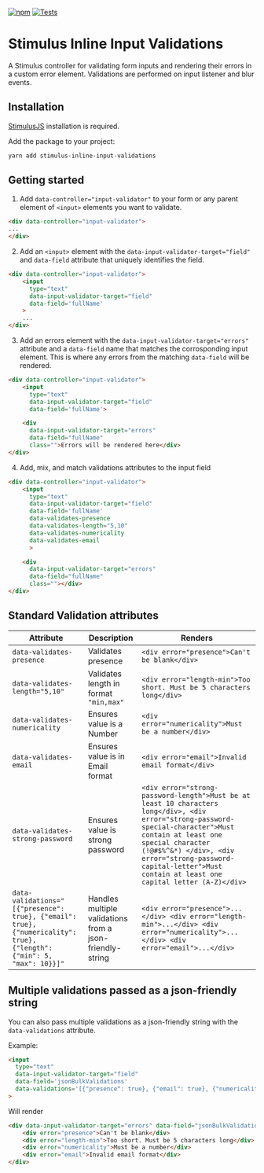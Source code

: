 [![npm](https://img.shields.io/npm/v/stimulus-inline-input-validations.svg)](https://www.npmjs.com/package/stimulus-inline-input-validations) [![Tests](https://github.com/mikerayux/stimulus-inline-input-validations/actions/workflows/test.yml/badge.svg)](https://github.com/mikerayux/stimulus-inline-input-validations/actions/workflows/ci.yml)
# Stimulus Inline Input Validations

A Stimulus controller for validating form inputs and rendering their errors in a custom error element. Validations are
performed on input listener and blur events.

## Installation 

[StimulusJS](https://stimulusjs.org) installation is required.

Add the package to your project:

```bash
yarn add stimulus-inline-input-validations
```

## Getting started

1. Add `data-controller="input-validator"` to your form or any parent element of `<input>` elements you want to validate.


```html
<div data-controller="input-validator">
...
</div>

```
2. Add an `<input>` element with the `data-input-validator-target="field"` and `data-field` attribute that uniquely identifies the field.

```html
<div data-controller="input-validator">
    <input 
      type="text" 
      data-input-validator-target="field" 
      data-field='fullName'
    >
    ...
</div>

```

3. Add an errors element with the `data-input-validator-target="errors"` attribute and a `data-field` name that matches the
   corrosponding input element. This is where any errors from the matching `data-field` will be rendered.

```html
<div data-controller="input-validator">
    <input 
      type="text" 
      data-input-validator-target="field" 
      data-field='fullName'>

    <div
      data-input-validator-target="errors"
      data-field="fullName"
      class="">Errors will be rendered here</div>
</div>
```

4. Add, mix, and match validations attributes to the input field 

```html
<div data-controller="input-validator">
    <input 
      type="text" 
      data-input-validator-target="field" 
      data-field='fullName'
      data-validates-presence
      data-validates-length="5,10"
      data-validates-numericality
      data-validates-email
      >

    <div
      data-input-validator-target="errors"
      data-field="fullName"
      class=""></div>
</div>
```

## Standard Validation attributes

| Attribute | Description | Renders |
| -------- | ----------- |  ---------------  |
| `data-validates-presence` | Validates presence | `<div error="presence">Can't be blank</div>`
| `data-validates-length="5,10"` | Validates length in format `"min,max"` | `<div error="length-min">Too short. Must be 5 characters long</div>`|
| `data-validates-numericality` | Ensures value is a Number | `<div error="numericality">Must be a number</div>`|
| `data-validates-email` | Ensures value is in Email format | `<div error="email">Invalid email format</div>`|
| `data-validates-strong-password` | Ensures value is strong password | `<div error="strong-password-length">Must be at least 10 characters long</div>, <div error="strong-password-special-character">Must contain at least one special character (!@#$%^&*) </div>, <div error="strong-password-capital-letter">Must contain at least one capital letter (A-Z)</div>`|
| `data-validations="[{"presence": true}, {"email": true}, {"numericality": true}, {"length": {"min": 5, "max": 10}}]"` | Handles multiple validations from a json-friendly-string| `<div error="presence">...</div> <div error="length-min">...</div> <div error="numericality">...</div> <div error="email">...</div>`|

    
## Multiple validations passed as a json-friendly string

You can also pass multiple validations as a json-friendly string with the `data-validations` attribute.

Example:

```html
<input 
  type="text" 
  data-input-validator-target="field" 
  data-field='jsonBulkValidations'
  data-validations='[{"presence": true}, {"email": true}, {"numericality": true}, {"length": {"min": 5, "max": 10}}]'
>
```

Will render

```html
<div data-input-validator-target="errors" data-field="jsonBulkValidations">
    <div error="presence">Can't be blank</div>
    <div error="length-min">Too short. Must be 5 characters long</div>
    <div error="numericality">Must be a number</div>
    <div error="email">Invalid email format</div>
</div>
```
